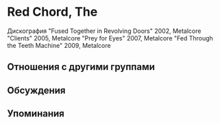 # Red Chord, The

Дискография
"Fused Together in Revolving Doors" 2002, Metalcore
"Clients" 2005, Metalcore
"Prey for Eyes" 2007, Metalcore
"Fed Through the Teeth Machine" 2009, Metalcore

## Отношения с другими группами


## Обсуждения


## Упоминания

